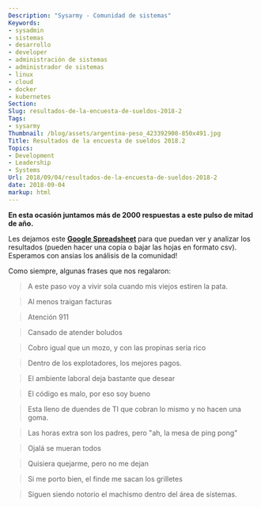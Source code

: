 ```yaml
---
Description: "Sysarmy - Comunidad de sistemas"
Keywords:
- sysadmin 
- sistemas
- desarrollo
- developer
- administración de sistemas
- administrador de sistemas
- linux
- cloud
- docker
- kubernetes
Section: 
Slug: resultados-de-la-encuesta-de-sueldos-2018-2
Tags:
- sysarmy
Thumbnail: /blog/assets/argentina-peso_423392900-850x491.jpg
Title: Resultados de la encuesta de sueldos 2018.2
Topics:
- Development
- Leadership
- Systems
Url: 2018/09/04/resultados-de-la-encuesta-de-sueldos-2018-2
date: 2018-09-04
markup: html
---
```


<p><strong>En esta ocasión juntamos más de 2000 respuestas a este pulso de mitad de año.</strong></p>
<p>Les dejamos este <strong><a href="https://goo.gl/w72g79" target="_blank" rel="noopener">Google Spreadsheet</a> </strong>para que puedan ver y analizar los resultados (pueden hacer una copia o bajar las hojas en formato csv). Esperamos con ansias los análisis de la comunidad!</p>
<p>Como siempre, algunas frases que nos regalaron:</p>
<blockquote><p>A este paso voy a vivir sola cuando mis viejos estiren la pata.</p></blockquote>
<blockquote><p>Al menos traigan facturas</p></blockquote>
<blockquote><p>Atención 911</p></blockquote>
<blockquote><p>Cansado de atender boludos</p></blockquote>
<blockquote><p>Cobro igual que un mozo, y con las propinas seria rico</p></blockquote>
<blockquote><p>Dentro de los explotadores, los mejores pagos.</p></blockquote>
<blockquote><p>El ambiente laboral deja bastante que desear</p></blockquote>
<blockquote><p>El código es malo, por eso soy bueno</p></blockquote>
<blockquote><p>Esta lleno de duendes de TI que cobran lo mismo y no hacen una goma.</p></blockquote>
<blockquote><p>Las horas extra son los padres, pero "ah, la mesa de ping pong"</p></blockquote>
<blockquote><p>Ojalá se mueran todos</p></blockquote>
<blockquote><p>Quisiera quejarme, pero no me dejan</p></blockquote>
<blockquote><p>Si me porto bien, el finde me sacan los grilletes</p></blockquote>
<blockquote><p>Siguen siendo notorio el machismo dentro del área de sistemas.</p></blockquote>
